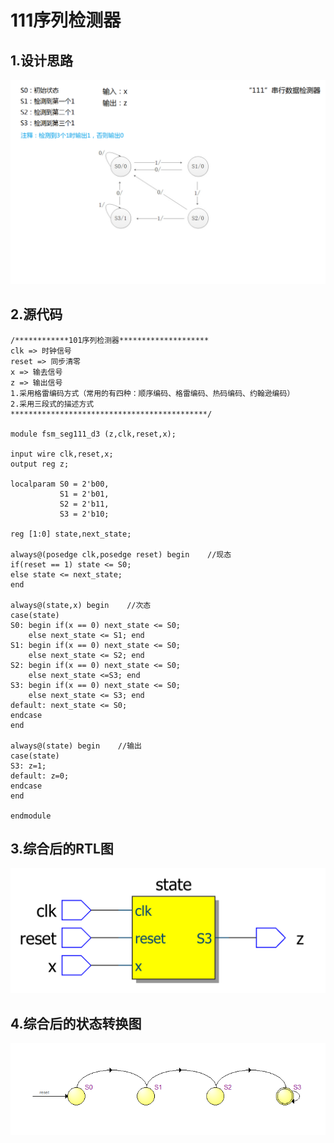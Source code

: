 # 111序列检测器

## 1.设计思路
![111序列检测器设计思路.png](../Picture/111序列检测器设计思路.png)

## 2.源代码 

    /************101序列检测器********************
    clk => 时钟信号
    reset => 同步清零
    x => 输去信号
    z => 输出信号
    1.采用格雷编码方式（常用的有四种：顺序编码、格雷编码、热码编码、约翰逊编码）
    2.采用三段式的描述方式
    ********************************************/
    
    module fsm_seg111_d3 (z,clk,reset,x);
    
    input wire clk,reset,x;
    output reg z;
    
    localparam S0 = 2'b00,
               S1 = 2'b01,
               S2 = 2'b11,
               S3 = 2'b10;
    
    reg [1:0] state,next_state;
    			  
    always@(posedge clk,posedge reset) begin    //现态
    if(reset == 1) state <= S0;
    else state <= next_state;
    end
    
    always@(state,x) begin    //次态
    case(state)
    S0: begin if(x == 0) next_state <= S0;
        else next_state <= S1; end 
    S1: begin if(x == 0) next_state <= S0;
        else next_state <= S2; end 
    S2: begin if(x == 0) next_state <= S0;
        else next_state <=S3; end 
    S3: begin if(x == 0) next_state <= S0;
        else next_state <= S3; end 
    default: next_state <= S0;
    endcase
    end
    
    always@(state) begin    //输出
    case(state)
    S3: z=1;
    default: z=0;
    endcase
    end
    
    endmodule
    
## 3.综合后的RTL图
![111序列检测器RTL图.png](../Picture/111序列检测器RTL图.png)

## 4.综合后的状态转换图
![111序列检测器综合后的状态转换图.png](../Picture/111序列检测器综合后的状态转换图.png)
















